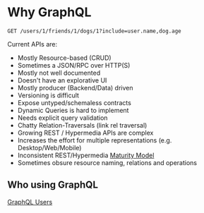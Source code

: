 # Why GraphQL

`GET /users/1/friends/1/dogs/1?include=user.name,dog.age`

Current APIs are:

- Mostly Resource-based (CRUD)
- Sometimes a JSON/RPC over HTTP(S)
- Mostly not well documented
- Doesn't have an explorative UI
- Mostly producer (Backend/Data) driven
- Versioning is difficult
- Expose untyped/schemaless contracts
- Dynamic Queries is hard to implement
- Needs explicit query validation
- Chatty Relation-Traversals (link rel traversal)
- Growing REST / Hypermedia APIs are complex
- Increases the effort for multiple representations (e.g. Desktop/Web/Mobile)
- Inconsistent REST/Hypermedia [Maturity Model](https://martinfowler.com/articles/richardsonMaturityModel.html)
- Sometimes obsure resource naming, relations and operations

## Who using GraphQL

[GraphQL Users](http://graphql.org/users/)
